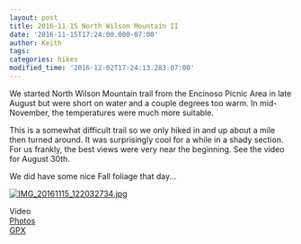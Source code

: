 ```yaml
---
layout: post
title: 2016-11-15 North Wilson Mountain II
date: '2016-11-15T17:24:00.000-07:00'
author: Keith
tags: 
categories: hikes
modified_time: '2016-12-02T17:24:13.283-07:00'
---
```


We started North Wilson Mountain trail from the Encinoso Picnic Area in
late August but were short on water and a couple degrees too warm. In
mid-November, the temperatures were much more suitable.

This is a somewhat difficult trail so we only hiked in and up about a
mile then turned around. It was surprisingly cool for a while in a shady
section. For us frankly, the best views were very near the beginning.
See the video for August 30th.  
  
We did have some nice Fall foliage that day...  

[![IMG_20161115_122032734.jpg](
https://lh3.googleusercontent.com/kqDfiY0RYkFEfTx9fL6Jpvu_8Fz10FGen26LE1_dOJ6teJ-Q1A90CqyOxlWYvMA_50YgfYxwnu2TEfFdPSY=w800-no-tmp.jpg
)](
https://lh3.googleusercontent.com/kqDfiY0RYkFEfTx9fL6Jpvu_8Fz10FGen26LE1_dOJ6teJ-Q1A90CqyOxlWYvMA_50YgfYxwnu2TEfFdPSY=w0-no-tmp.jpg
)
  
Video  
[Photos](https://goo.gl/photos/zoa3eDgBjZnMG1ZY9)  
[GPX](https://drive.google.com/open?id=0B05YxhE9Av-POVVmU1pYV1dSY28)  
  
